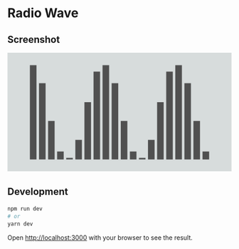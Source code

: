 # Radio Wave

## Screenshot

![スクリーンショット](https://raw.githubusercontent.com/iPolyomino/radio-wave/main/screenshots/radio-wave.png)

## Development

```bash
npm run dev
# or
yarn dev
```

Open [http://localhost:3000](http://localhost:3000) with your browser to see the result.
